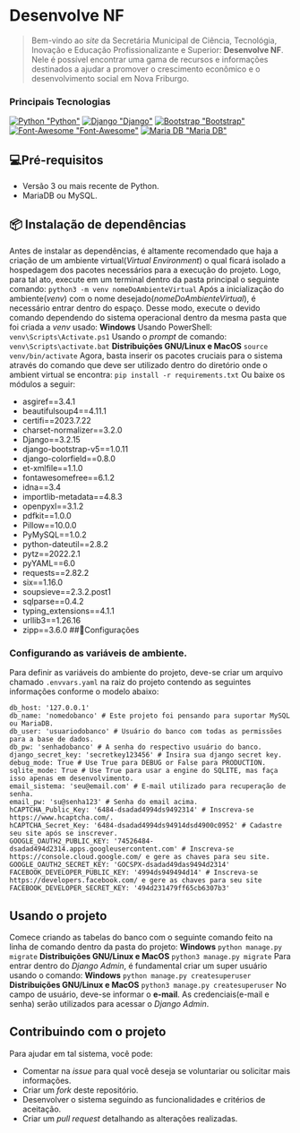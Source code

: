 # Desenvolve NF
> Bem-vindo ao *site* da Secretária Municipal de Ciência, Tecnológia, Inovação e Educação Profissionalizante e Superior: **Desenvolve NF**. Nele é possível encontrar uma gama de recursos e informações destinados a ajudar a promover o crescimento econômico e o desenvolvimento social em Nova Friburgo.
### Principais Tecnologias 
[![Python](https://img.icons8.com/color/48/000000/python.png) "Python"](https://www.python.org/)
[![Django](https://img.icons8.com/color/48/000000/django.png) "Django"](https://www.djangoproject.com/)
[![Bootstrap](https://img.icons8.com/color/48/000000/bootstrap.png) "Bootstrap"](https://getbootstrap.com/)
[![Font-Awesome](https://img.icons8.com/windows/48/000000/font-awesome.png) "Font-Awesome"](https://fontawesome.com/)
[![Maria DB](https://img.icons8.com/color/48/000000/maria-db.png) "Maria DB"](https://mariadb.org)
## 💻Pré-requisitos
- Versão 3 ou mais recente de Python.
- MariaDB ou MySQL.
## 📦 Instalação de dependências
Antes de instalar as dependências, é altamente recomendado que haja a criação de um ambiente virtual(*Virtual Environment*) o qual ficará isolado a hospedagem dos pacotes necessários para a execução do projeto. Logo, para tal ato, execute em um terminal dentro da pasta principal o seguinte comando:
`python3 -m venv nomeDoAmbienteVirtual`
Após a inicialização do ambiente(*venv*) com o nome desejado(*nomeDoAmbienteVirtual*), é necessário entrar dentro do espaço. Desse modo, execute o devido comando dependendo do sistema operacional dentro da mesma pasta que foi criada a *venv* usado:
**Windows**
Usando PowerShell:
`venv\Scripts\Activate.ps1`
Usando o _prompt_ de comando:
`venv\Scripts\activate.bat`
**Distribuições GNU/Linux e MacOS**
`source venv/bin/activate`
Agora, basta inserir os pacotes cruciais para o sistema através do comando que deve ser utilizado dentro do diretório onde o ambient virtual se encontra:
`pip install -r requirements.txt`
Ou baixe os módulos a seguir:
- asgiref==3.4.1
- beautifulsoup4==4.11.1
- certifi==2023.7.22
- charset-normalizer==3.2.0
- Django==3.2.15
- django-bootstrap-v5==1.0.11
- django-colorfield==0.8.0
- et-xmlfile==1.1.0
- fontawesomefree==6.1.2
- idna==3.4
- importlib-metadata==4.8.3
- openpyxl==3.1.2
- pdfkit==1.0.0
- Pillow==10.0.0
- PyMySQL==1.0.2
- python-dateutil==2.8.2
- pytz==2022.2.1
- pyYAML==6.0
- requests==2.82.2
- six==1.16.0
- soupsieve==2.3.2.post1
- sqlparse==0.4.2
- typing\_extensions==4.1.1
- urllib3==1.26.16
- zipp==3.6.0
##🔧Configurações
### Configurando as variáveis de ambiente.
Para definir as variáveis do ambiente do projeto, deve-se criar um arquivo chamado `.envvars.yaml` na raiz do projeto contendo as seguintes informações conforme o modelo abaixo:
```
db_host: '127.0.0.1'
db_name: 'nomedobanco' # Este projeto foi pensando para suportar MySQL ou MariaDB.
db_user: 'usuariodobanco' # Usuário do banco com todas as permissões para a base de dados.
db_pw: 'senhadobanco' # A senha do respectivo usuário do banco.
django_secret_key: 'secretkey123456' # Insira sua django secret key.
debug_mode: True # Use True para DEBUG or False para PRODUCTION.
sqlite_mode: True # Use True para usar a engine do SQLITE, mas faça isso apenas em desenvolvimento.
email_sistema: 'seu@email.com' # E-mail utilizado para recuperação de senha.
email_pw: 'su@senha123' # Senha do email acima.
hCAPTCHA_Public_Key: '6484-dsadad4994ds9492314' # Inscreva-se https://www.hcaptcha.com/.
hCAPTCHA_Secret_Key: '6484-dsadad4994ds94914dsd4900c0952' # Cadastre seu site após se inscrever.
GOOGLE_OAUTH2_PUBLIC_KEY: '74526484-dsadad494d2314.apps.googleusercontent.com' # Inscreva-se https://console.cloud.google.com/ e gere as chaves para seu site.
GOOGLE_OAUTH2_SECRET_KEY: 'GOCSPX-dsadad49das9494d2314'
FACEBOOK_DEVELOPER_PUBLIC_KEY: '4994ds949494d14' # Inscreva-se https://developers.facebook.com/ e gere as chaves para seu site
FACEBOOK_DEVELOPER_SECRET_KEY: '494d231479ff65cb6307b3'
```
## Usando o projeto
Comece criando as tabelas do banco com o seguinte comando feito na linha de comando dentro da pasta do projeto:
**Windows**
`python manage.py migrate`
**Distribuições GNU/Linux e MacOS**
`python3 manage.py migrate`
Para entrar dentro do *Django Admin*, é fundamental criar um super usuário usando o comando:
**Windows**
`python manage.py createsuperuser`
**Distribuições GNU/Linux e MacOS**
`python3 manage.py createsuperuser`
No campo de usuário, deve-se informar o **e-mail**. As credenciais(e-mail e senha) serão utilizados para acessar o *Django Admin*.

## Contribuindo com o projeto
Para ajudar em tal sistema, você pode:
- Comentar na *issue* para qual você deseja se voluntariar ou solicitar mais informações.
- Criar um *fork* deste repositório.
- Desenvolver o sistema seguindo as funcionalidades e critérios de aceitação.
- Criar um *pull request* detalhando as alterações realizadas.
